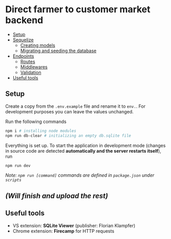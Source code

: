 # Direct farmer to customer market backend

- [Setup](#setup)
- [Sequelize](#sequelize)
    - [Creating models](#creating-models)
    - [Migrating and seeding the database](#seeding-the-database)
- [Endpoints](#endpoints)
    - [Routes](#routes)
    - [Middlewares](#middlewares)
    - [Validation](#validation)
- [Useful tools](#useful-tools)

## Setup

Create a copy from the `.env.example` file and rename it to `env.`. For development purposes you can leave the values unchanged.

Run the following commands

```bash
npm i # installing node modules
npm run db-clear # initializing an empty db.sqlite file
```

Everything is set up. To start the application in development mode (changes in source code are detected **automatically and the server restarts itself**), run

```bash
npm run dev
```

_Note: `npm run [command]` commands are defined in `package.json` under `scripts`_

## _(Will finish and upload the rest)_


## Useful tools

- VS extension: **SQLite Viewer** (publisher: Florian Klampfer)
- Chrome extension: **Firecamp** for HTTP requests
